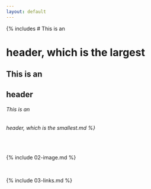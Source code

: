 ```yaml
---
layout: default
---
```


{% includes # This is an <h1> header, which is the largest
## This is an <h2> header
###### This is an <h6> header, which is the smallest.md %}

<br>

{% include 02-image.md %}

<br>

{% include 03-links.md %}

